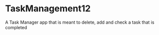 # TaskManagement12
A Task Manager app that is meant to delete, add and check a task that is completed
